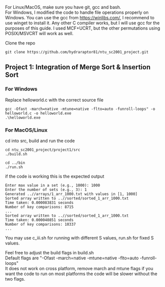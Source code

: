For Linux/MacOS, make sure you have git, gcc and bash.\
For Windows, I modified the code to handle file operations properly on Windows. You can use the gcc from https://winlibs.com/, I recommend to use winget to install it. Any other C compiler works, but I will use gcc for the purposes of this guide. I used MCF+UCRT, but the other permutations using POSIX/MSVCRT will work as well.

Clone the repo
```
git clone https://github.com/hydraraptor81/ntu_sc2001_project.git
```

## Project 1: Integration of Merge Sort & Insertion Sort

### For Windows 

Replace helloworld.c with the correct source file
```
gcc -Ofast -march=native -mtune=native -flto=auto -funroll-loops" -o helloworld.c -o helloworld.exe
.\helloworld.exe
```
### For MacOS/Linux
cd into src, build and run the code
```
cd ntu_sc2001_project/project1/src
./build.sh

cd ../bin
./run.sh
```
if the code is working this is the expected output
```
Enter max value in a set (e.g., 1000): 1000
Enter the number of sets (e.g., 3): 1
Generated ..//arrays/1_arr_1000.txt with values in [1, 1000]
Sorted array written to ..//sorted/sorted_1_arr_1000.txt
Time taken: 0.000083831 seconds
Number of key comparisons: 8715
...
Sorted array written to ..//sorted/sorted_1_arr_1000.txt
Time taken: 0.000040851 seconds
Number of key comparisons: 10337
...
```

You may use c_iii.sh for running with different S values, run.sh for fixed S values. 

Feel free to adjust the build flags in build.sh\
Default flags are "-Ofast -march=native -mtune=native -flto=auto -funroll-loops"\
It does not work on cross platform, remove march and mtune flags if you want the code to run on most platforms the code will be slower without the two flags.




























